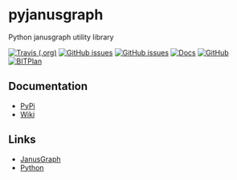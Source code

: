 # pyjanusgraph
Python janusgraph utility library

[![Travis (.org)](https://img.shields.io/travis/BITPlan/pyjanusgraph.svg)](https://travis-ci.org/BITPlan/pyjanusgraph)
[![GitHub issues](https://img.shields.io/github/issues/BITPlan/pyjanusgraph.svg)](https://github.com/BITPlan/pyjanusgraph/issues)
[![GitHub issues](https://img.shields.io/github/issues-closed/BITPlan/pyjanusgraph.svg)](https://github.com/BITPlan/pyjanusgraph/issues/?q=is%3Aissue+is%3Aclosed)
[![Docs](https://img.shields.io/readthedocs/pyjanusgraph/latest.svg)](https://pyjanusgraph.readthedocs.io/en/latest/)
[![GitHub](https://img.shields.io/github/license/BITPlan/pyjanusgraph.svg)](https://www.apache.org/licenses/LICENSE-2.0)
[![BITPlan](http://wiki.bitplan.com/images/wiki/thumb/3/38/BITPlanLogoFontLessTransparent.png/198px-BITPlanLogoFontLessTransparent.png)](http://www.bitplan.com)

## Documentation
* [PyPi](https://test.pypi.org/project/pyjanusgraph/0.0.1a2)
* [Wiki](http://wiki.bitplan.com/index.php/Pyjanusgraph)

## Links
* [JanusGraph](https://janusgraph.org/)
* [Python](https://www.python.org/)
